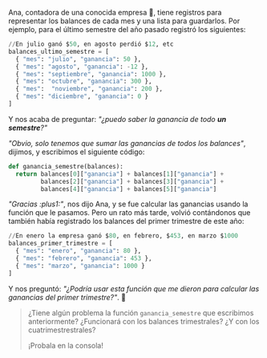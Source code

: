 Ana, contadora de una conocida empresa :office:, tiene registros para representar los balances de cada mes y una lista para guardarlos. Por ejemplo, para el último semestre del año pasado registró los siguientes:

```python
//En julio ganó $50, en agosto perdió $12, etc
balances_ultimo_semestre = [
  { "mes": "julio", "ganancia": 50 }, 
  { "mes": "agosto", "ganancia": -12 }, 
  { "mes": "septiembre", "ganancia": 1000 }, 
  { "mes": "octubre", "ganancia": 300 }, 
  { "mes":  "noviembre", "ganancia": 200 }, 
  { "mes": "diciembre", "ganancia": 0 }
]
```

Y nos acaba de preguntar: _"¿puedo saber la ganancia de todo **un semestre**?"_

_"Obvio, solo tenemos que sumar las ganancias de todos los balances"_, dijimos, y escribimos el siguiente código:

```python
def ganancia_semestre(balances):
  return balances[0]["ganancia"] + balances[1]["ganancia"] +
         balances[2]["ganancia"] + balances[3]["ganancia"] +
         balances[4]["ganancia"] + balances[5]["ganancia"]
```

_"Gracias :plus1:"_, nos dijo Ana, y se fue calcular las ganancias usando la función que le pasamos. Pero un rato más tarde, volvió contándonos que también había registrado los balances del primer trimestre de este año:

```python
//En enero la empresa ganó $80, en febrero, $453, en marzo $1000
balances_primer_trimestre = [
  { "mes": "enero", "ganancia": 80 }, 
  { "mes": "febrero", "ganancia": 453 }, 
  { "mes": "marzo", "ganancia": 1000 }
]
```

Y nos preguntó: _"¿Podría usar esta función que me dieron para calcular las ganancias del primer trimestre?"_. :thought_balloon:

> ¿Tiene algún problema la función `ganancia_semestre` que escribimos anteriormente? ¿Funcionará con los balances trimestrales? ¿Y con los cuatrimestrestrales?
>
> ¡Probala en la consola!
